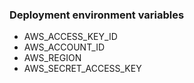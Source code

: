 ### Deployment environment variables

* AWS_ACCESS_KEY_ID
* AWS_ACCOUNT_ID
* AWS_REGION
* AWS_SECRET_ACCESS_KEY
